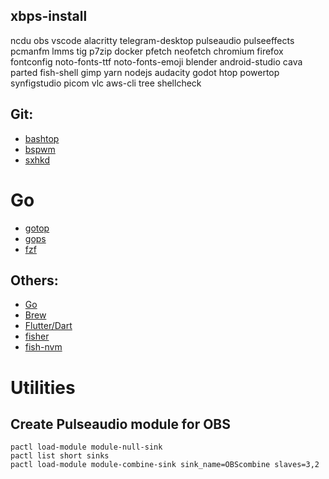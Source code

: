## xbps-install
ncdu
obs
vscode
alacritty
telegram-desktop
pulseaudio
pulseeffects
pcmanfm
lmms
tig
p7zip
docker
pfetch
neofetch
chromium
firefox
fontconfig
noto-fonts-ttf
noto-fonts-emoji
blender
android-studio
cava
parted
fish-shell
gimp
yarn
nodejs
audacity
godot
htop
powertop
synfigstudio
picom
vlc
aws-cli
tree
shellcheck

## Git:
- [bashtop](https://github.com/aristocratos/bashtop)
- [bspwm](https://github.com/baskerville/bspwm)
- [sxhkd](https://github.com/baskerville/sxhkd)

# Go
- [gotop](https://github.com/cjbassi/gotop)
- [gops](https://github.com/google/gops)
- [fzf](https://github.com/junegunn/fzf)

## Others:
- [Go](https://golang.org/dl/)
- [Brew](https://brew.sh/)
- [Flutter/Dart](https://flutter.dev/docs/get-started/install/linux)
- [fisher](https://github.com/jorgebucaran/fisher)
- [fish-nvm](https://github.com/jorgebucaran/fish-nvm)

# Utilities

## Create Pulseaudio module for OBS
```
pactl load-module module-null-sink
pactl list short sinks
pactl load-module module-combine-sink sink_name=OBScombine slaves=3,2
```
